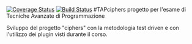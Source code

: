 [![Coverage Status](https://coveralls.io/repos/github/ma-buracchi/TAPciphers/badge.svg?branch=master)](https://coveralls.io/github/ma-buracchi/TAPciphers?branch=master)
[![Build Status](https://travis-ci.org/ma-buracchi/TAPciphers.svg?branch=master)](https://travis-ci.org/ma-buracchi/TAPciphers)
#TAPciphers
progetto per l'esame di Tecniche Avanzate di Programmazione

Sviluppo del progetto "ciphers" con la metodologia test driven e con l'utilizzo dei plugin visti durante il corso.

